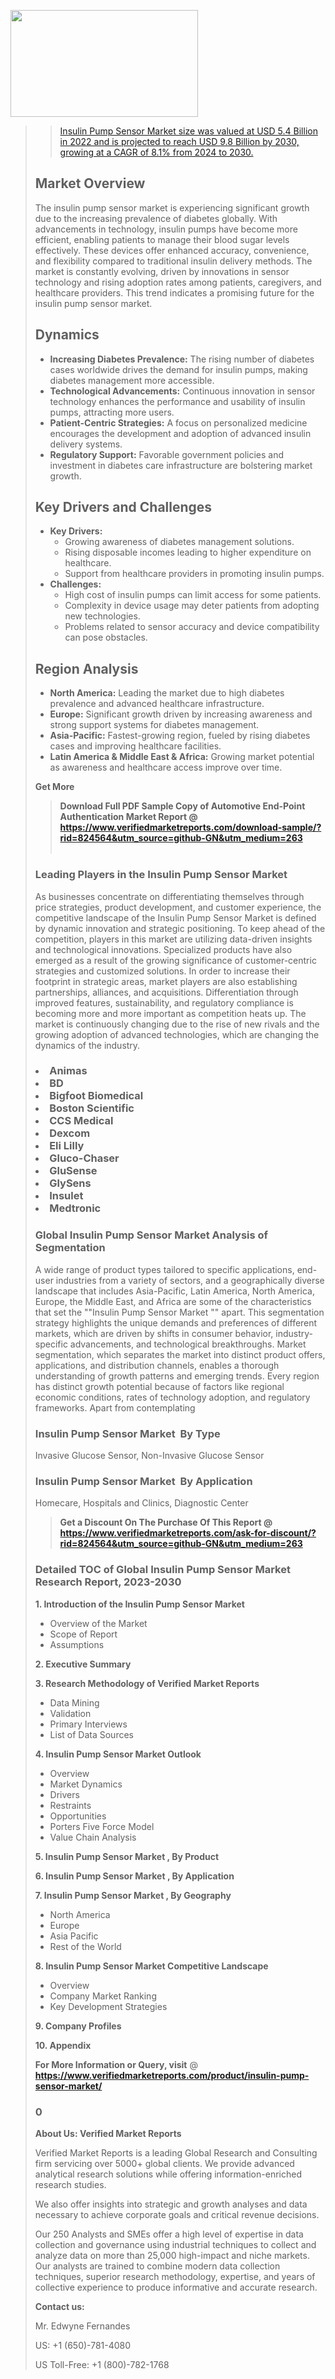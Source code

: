 <img src="https://ffe5etoiles.com/wp-content/uploads/2024/12/MST1-300x171.png" alt="" width="300" height="171" class="alignnone size-medium wp-image-20088" /><blockquote id="" class=""><a href="https://www.verifiedmarketreports.com/download-sample/?rid=870216&utm_source=github-GN&utm_medium=263" target="_blank"><blockquote id="" class=""><a href="https://www.verifiedmarketreports.com/download-sample/?rid=824564&utm_source=github-GN&utm_medium=263" target="_blank">Insulin Pump Sensor Market size was valued at USD 5.4 Billion in 2022 and is projected to reach USD 9.8 Billion by 2030, growing at a CAGR of 8.1% from 2024 to 2030.</a></blockquote><p><h2>Market Overview</h2><p>The insulin pump sensor market is experiencing significant growth due to the increasing prevalence of diabetes globally. With advancements in technology, insulin pumps have become more efficient, enabling patients to manage their blood sugar levels effectively. These devices offer enhanced accuracy, convenience, and flexibility compared to traditional insulin delivery methods. The market is constantly evolving, driven by innovations in sensor technology and rising adoption rates among patients, caregivers, and healthcare providers. This trend indicates a promising future for the insulin pump sensor market.</p><h2>Dynamics</h2><ul><li><strong>Increasing Diabetes Prevalence:</strong> The rising number of diabetes cases worldwide drives the demand for insulin pumps, making diabetes management more accessible.</li><li><strong>Technological Advancements:</strong> Continuous innovation in sensor technology enhances the performance and usability of insulin pumps, attracting more users.</li><li><strong>Patient-Centric Strategies:</strong> A focus on personalized medicine encourages the development and adoption of advanced insulin delivery systems.</li><li><strong>Regulatory Support:</strong> Favorable government policies and investment in diabetes care infrastructure are bolstering market growth.</li></ul><h2>Key Drivers and Challenges</h2><ul><li><strong>Key Drivers:</strong> <ul> <li>Growing awareness of diabetes management solutions.</li> <li>Rising disposable incomes leading to higher expenditure on healthcare.</li> <li>Support from healthcare providers in promoting insulin pumps.</li> </ul></li><li><strong>Challenges:</strong> <ul> <li>High cost of insulin pumps can limit access for some patients.</li> <li>Complexity in device usage may deter patients from adopting new technologies.</li> <li>Problems related to sensor accuracy and device compatibility can pose obstacles.</li> </ul></li></ul><h2>Region Analysis</h2><ul><li><strong>North America:</strong> Leading the market due to high diabetes prevalence and advanced healthcare infrastructure.</li><li><strong>Europe:</strong> Significant growth driven by increasing awareness and strong support systems for diabetes management.</li><li><strong>Asia-Pacific:</strong> Fastest-growing region, fueled by rising diabetes cases and improving healthcare facilities.</li><li><strong>Latin America & Middle East & Africa:</strong> Growing market potential as awareness and healthcare access improve over time.</li></ul><p><strong>Get More</strong></p></p><blockquote id="" class=""><strong>Download Full PDF Sample Copy of Automotive End-Point Authentication Market Report @ <a href="https://www.verifiedmarketreports.com/download-sample/?rid=824564&utm_source=github-GN&utm_medium=263" target="_blank">https://www.verifiedmarketreports.com/download-sample/?rid=824564&utm_source=github-GN&utm_medium=263</a></strong><br /><br /></blockquote><h3 id="" class="">Leading Players in the&nbsp;Insulin Pump Sensor Market </h3><p>As businesses concentrate on differentiating themselves through price strategies, product development, and customer experience, the competitive landscape of the Insulin Pump Sensor Market is defined by dynamic innovation and strategic positioning. To keep ahead of the competition, players in this market are utilizing data-driven insights and technological innovations. Specialized products have also emerged as a result of the growing significance of customer-centric strategies and customized solutions. In order to increase their footprint in strategic areas, market players are also establishing partnerships, alliances, and acquisitions. Differentiation through improved features, sustainability, and regulatory compliance is becoming more and more important as competition heats up. The market is continuously changing due to the rise of new rivals and the growing adoption of advanced technologies, which are changing the dynamics of the industry.</p><h3 class=""><li>Animas</li><li> BD</li><li> Bigfoot Biomedical</li><li> Boston Scientific</li><li> CCS Medical</li><li> Dexcom</li><li> Eli Lilly</li><li> Gluco-Chaser</li><li> GluSense</li><li> GlySens</li><li> Insulet</li><li> Medtronic</h3><h3 id="" class="">Global&nbsp;Insulin Pump Sensor Market Analysis of Segmentation</h3><p id="" class="">A wide range of product types tailored to specific applications, end-user industries from a variety of sectors, and a geographically diverse landscape that includes Asia-Pacific, Latin America, North America, Europe, the Middle East, and Africa are some of the characteristics that set the ""Insulin Pump Sensor Market "" apart. This segmentation strategy highlights the unique demands and preferences of different markets, which are driven by shifts in consumer behavior, industry-specific advancements, and technological breakthroughs. Market segmentation, which separates the market into distinct product offers, applications, and distribution channels, enables a thorough understanding of growth patterns and emerging trends. Every region has distinct growth potential because of factors like regional economic conditions, rates of technology adoption, and regulatory frameworks. Apart from contemplating</p><h3 id="" class="">Insulin Pump Sensor Market &nbsp;By Type</h3><p>Invasive Glucose Sensor, Non-Invasive Glucose Sensor</p><h3 id="" class="">Insulin Pump Sensor Market &nbsp;By Application</h3><p class="">Homecare, Hospitals and Clinics, Diagnostic Center</p><blockquote id="" class=""><strong>Get a Discount On The Purchase Of This Report @ <a href="https://www.verifiedmarketreports.com/download-sample/?rid=824564&utm_source=github-GN&utm_medium=263" target="_blank">https://www.verifiedmarketreports.com/ask-for-discount/?rid=824564&utm_source=github-GN&utm_medium=263</a></strong></blockquote><h3 id="" class="">Detailed TOC of Global Insulin Pump Sensor Market Research Report, 2023-2030</h3><p id="" class=""><strong>1. Introduction of the Insulin Pump Sensor Market </strong></p><ul><li>Overview of the Market</li><li>Scope of Report</li><li>Assumptions</li></ul><p id="" class=""><strong>2. Executive Summary</strong></p><p id="" class=""><strong>3. Research Methodology of Verified Market Reports</strong></p><ul><li>Data Mining</li><li>Validation</li><li>Primary Interviews</li><li>List of Data Sources</li></ul><p id="" class=""><strong>4. Insulin Pump Sensor Market Outlook</strong></p><ul><li>Overview</li><li>Market Dynamics</li><li>Drivers</li><li>Restraints</li><li>Opportunities</li><li>Porters Five Force Model</li><li>Value Chain Analysis</li></ul><p id="" class=""><strong>5. Insulin Pump Sensor Market , By Product</strong></p><p id="" class=""><strong>6. Insulin Pump Sensor Market , By Application</strong></p><p id="" class=""><strong>7. Insulin Pump Sensor Market , By Geography</strong></p><ul><li>North America</li><li>Europe</li><li>Asia Pacific</li><li>Rest of the World</li></ul><p id="" class=""><strong>8. Insulin Pump Sensor Market Competitive Landscape</strong></p><ul><li>Overview</li><li>Company Market Ranking</li><li>Key Development Strategies</li></ul><p id="" class=""><strong>9. Company Profiles</strong></p><p id="" class=""><strong>10. Appendix</strong></p><p><strong>For More Information or Query, visit</strong>&nbsp;@ <strong><a href="https://www.verifiedmarketreports.com/product/insulin-pump-sensor-market/" target="_blank">https://www.verifiedmarketreports.com/product/insulin-pump-sensor-market/</a></strong></p><h3 id="" class="">0</h3><p id="" class=""><strong>About Us: Verified Market Reports</strong></p><p id="" class="">Verified Market Reports is a leading Global Research and Consulting firm servicing over 5000+ global clients. We provide advanced analytical research solutions while offering information-enriched research studies.</p><p id="" class="">We also offer insights into strategic and growth analyses and data necessary to achieve corporate goals and critical revenue decisions.</p><p id="" class="">Our 250 Analysts and SMEs offer a high level of expertise in data collection and governance using industrial techniques to collect and analyze data on more than 25,000 high-impact and niche markets. Our analysts are trained to combine modern data collection techniques, superior research methodology, expertise, and years of collective experience to produce informative and accurate research.</p><p id="" class=""><strong>Contact us:</strong></p><p id="" class="">Mr. Edwyne Fernandes</p><p id="" class="">US: +1 (650)-781-4080</p><p id="" class="">US Toll-Free: +1 (800)-782-1768</p>
